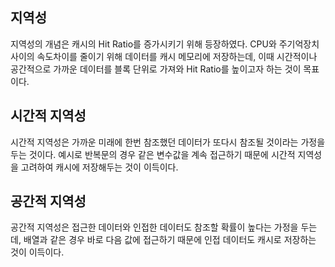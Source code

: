 ## 지역성
지역성의 개념은 캐시의 Hit Ratio를 증가시키기 위해 등장하였다. 
CPU와 주기억장치 사이의 속도차이를 줄이기 위해 데이터를 캐시 메모리에 저장하는데, 이때 시간적이나 공간적으로 가까운 데이터를 블록 단위로 가져와 Hit Ratio를 높이고자 하는 것이 목표이다. 

## 시간적 지역성
시간적 지역성은 가까운 미래에 한번 참조했던 데이터가 또다시 참조될 것이라는 가정을 두는 것이다. 
예시로 반복문의 경우 같은 변수값을 계속 접근하기 때문에 시간적 지역성을 고려하여 캐시에 저장해두는 것이 이득이다. 

## 공간적 지역성
공간적 지역성은 접근한 데이터와 인접한 데이터도 참조할 확률이 높다는 가정을 두는데, 배열과 같은 경우 바로 다음 값에 접근하기 때문에 인접 데이터도 캐시로 저장하는 것이 이득이다.
